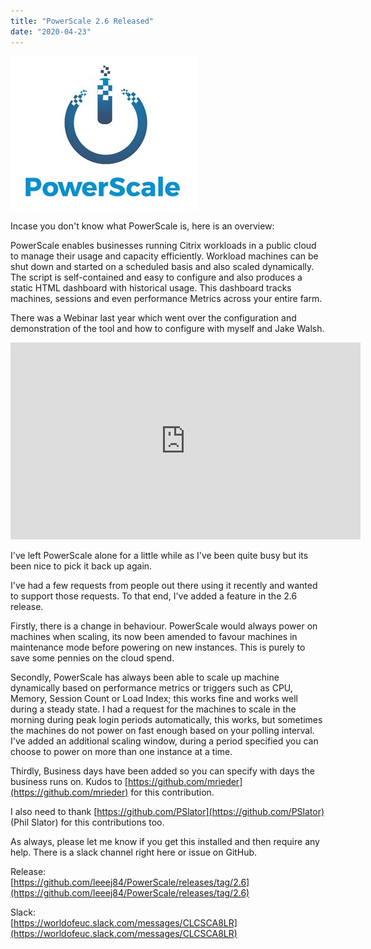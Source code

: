 ```yaml
---
title: "PowerScale 2.6 Released"
date: "2020-04-23"
---
```


![](images/053019_2115_CommunityPr1.jpg)

Incase you don't know what PowerScale is, here is an overview:

PowerScale enables businesses running Citrix workloads in a public cloud to manage their usage and capacity efficiently. Workload machines can be shut down and started on a scheduled basis and also scaled dynamically.  
The script is self-contained and easy to configure and also produces a static HTML dashboard with historical usage. This dashboard tracks machines, sessions and even performance Metrics across your entire farm.  
  
There was a Webinar last year which went over the configuration and demonstration of the tool and how to configure with myself and Jake Walsh.

<iframe width="560" height="315" src="https://www.youtube.com/embed/ThvEwn1SMFM" title="YouTube video player" frameborder="0" allow="accelerometer; autoplay; clipboard-write; encrypted-media; gyroscope; picture-in-picture; web-share" allowfullscreen></iframe>

I've left PowerScale alone for a little while as I've been quite busy but its been nice to pick it back up again.

I've had a few requests from people out there using it recently and wanted to support those requests. To that end, I've added a feature in the 2.6 release.

Firstly, there is a change in behaviour. PowerScale would always power on machines when scaling, its now been amended to favour machines in maintenance mode before powering on new instances. This is purely to save some pennies on the cloud spend.

Secondly, PowerScale has always been able to scale up machine dynamically based on performance metrics or triggers such as CPU, Memory, Session Count or Load Index; this works fine and works well during a steady state. I had a request for the machines to scale in the morning during peak login periods automatically, this works, but sometimes the machines do not power on fast enough based on your polling interval.  
I've added an additional scaling window, during a period specified you can choose to power on more than one instance at a time.

Thirdly, Business days have been added so you can specify with days the business runs on. Kudos to [https://github.com/mrieder](https://github.com/mrieder) for this contribution.

I also need to thank [https://github.com/PSlator](https://github.com/PSlator) (Phil Slator) for this contributions too.

As always, please let me know if you get this installed and then require any help. There is a slack channel right here or issue on GitHub.

Release:  
[https://github.com/leeej84/PowerScale/releases/tag/2.6](https://github.com/leeej84/PowerScale/releases/tag/2.6)

Slack:  
[https://worldofeuc.slack.com/messages/CLCSCA8LR](https://worldofeuc.slack.com/messages/CLCSCA8LR)
